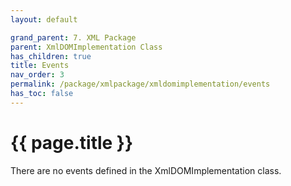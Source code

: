 ```yaml
---
layout: default

grand_parent: 7. XML Package
parent: XmlDOMImplementation Class
has_children: true
title: Events
nav_order: 3
permalink: /package/xmlpackage/xmldomimplementation/events
has_toc: false
---
```

# {{ page.title }}

There are no events defined in the XmlDOMImplementation class.